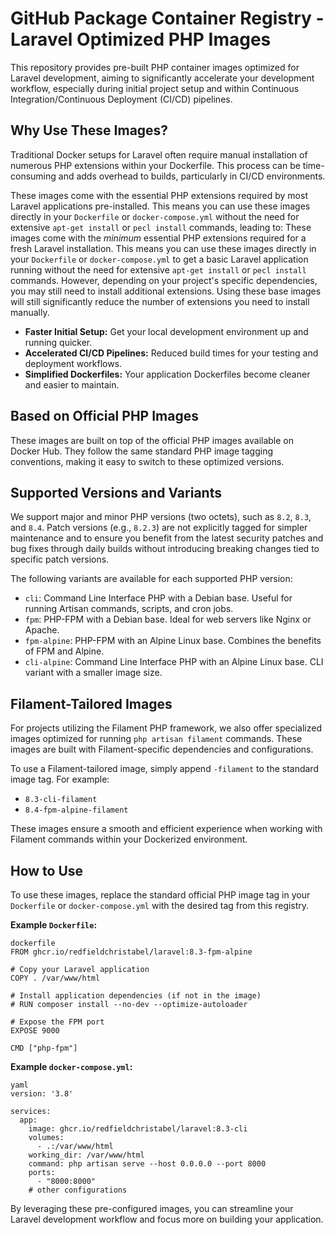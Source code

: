 # GitHub Package Container Registry - Laravel Optimized PHP Images

This repository provides pre-built PHP container images optimized for Laravel development, aiming to significantly accelerate your development workflow, especially during initial project setup and within Continuous Integration/Continuous Deployment (CI/CD) pipelines.

## Why Use These Images?

Traditional Docker setups for Laravel often require manual installation of numerous PHP extensions within your Dockerfile. This process can be time-consuming and adds overhead to builds, particularly in CI/CD environments.

These images come with the essential PHP extensions required by most Laravel applications pre-installed. This means you can use these images directly in your `Dockerfile` or `docker-compose.yml` without the need for extensive `apt-get install` or `pecl install` commands, leading to:
These images come with the *minimum* essential PHP extensions required for a fresh Laravel installation. This means you can use these images directly in your `Dockerfile` or `docker-compose.yml` to get a basic Laravel application running without the need for extensive `apt-get install` or `pecl install` commands. However, depending on your project's specific dependencies, you may still need to install additional extensions. Using these base images will still significantly reduce the number of extensions you need to install manually.

- **Faster Initial Setup:** Get your local development environment up and running quicker.
- **Accelerated CI/CD Pipelines:** Reduced build times for your testing and deployment workflows.
- **Simplified Dockerfiles:** Your application Dockerfiles become cleaner and easier to maintain.

## Based on Official PHP Images

These images are built on top of the official PHP images available on Docker Hub. They follow the same standard PHP image tagging conventions, making it easy to switch to these optimized versions.

## Supported Versions and Variants

We support major and minor PHP versions (two octets), such as `8.2`, `8.3`, and `8.4`. Patch versions (e.g., `8.2.3`) are not explicitly tagged for simpler maintenance and to ensure you benefit from the latest security patches and bug fixes through daily builds without introducing breaking changes tied to specific patch versions.

The following variants are available for each supported PHP version:

- `cli`: Command Line Interface PHP with a Debian base. Useful for running Artisan commands, scripts, and cron jobs.
- `fpm`: PHP-FPM with a Debian base. Ideal for web servers like Nginx or Apache.
- `fpm-alpine`: PHP-FPM with an Alpine Linux base. Combines the benefits of FPM and Alpine.
- `cli-alpine`: Command Line Interface PHP with an Alpine Linux base. CLI variant with a smaller image size.
## Filament-Tailored Images

For projects utilizing the Filament PHP framework, we also offer specialized images optimized for running `php artisan filament` commands. These images are built with Filament-specific dependencies and configurations.

To use a Filament-tailored image, simply append `-filament` to the standard image tag. For example:

- `8.3-cli-filament`
- `8.4-fpm-alpine-filament`

These images ensure a smooth and efficient experience when working with Filament commands within your Dockerized environment.

## How to Use

To use these images, replace the standard official PHP image tag in your `Dockerfile` or `docker-compose.yml` with the desired tag from this registry.

**Example `Dockerfile`:**
```
dockerfile
FROM ghcr.io/redfieldchristabel/laravel:8.3-fpm-alpine

# Copy your Laravel application
COPY . /var/www/html

# Install application dependencies (if not in the image)
# RUN composer install --no-dev --optimize-autoloader

# Expose the FPM port
EXPOSE 9000

CMD ["php-fpm"]
```
**Example `docker-compose.yml`:**
```
yaml
version: '3.8'

services:
  app:
    image: ghcr.io/redfieldchristabel/laravel:8.3-cli
    volumes:
      - .:/var/www/html
    working_dir: /var/www/html
    command: php artisan serve --host 0.0.0.0 --port 8000
    ports:
      - "8000:8000"
    # other configurations
```

By leveraging these pre-configured images, you can streamline your Laravel development workflow and focus more on building your application.
